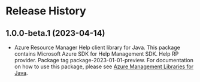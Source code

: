 # Release History

## 1.0.0-beta.1 (2023-04-14)

- Azure Resource Manager Help client library for Java. This package contains Microsoft Azure SDK for Help Management SDK. Help RP provider. Package tag package-2023-01-01-preview. For documentation on how to use this package, please see [Azure Management Libraries for Java](https://aka.ms/azsdk/java/mgmt).
